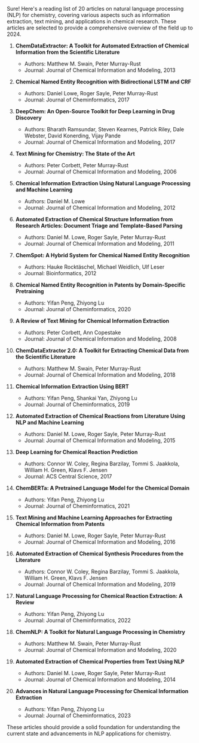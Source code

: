 Sure! Here's a reading list of 20 articles on natural language processing (NLP) for chemistry, covering various aspects such as information extraction, text mining, and applications in chemical research. These articles are selected to provide a comprehensive overview of the field up to 2024.

1. **ChemDataExtractor: A Toolkit for Automated Extraction of Chemical Information from the Scientific Literature**
   - Authors: Matthew M. Swain, Peter Murray-Rust
   - Journal: Journal of Chemical Information and Modeling, 2013

2. **Chemical Named Entity Recognition with Bidirectional LSTM and CRF**
   - Authors: Daniel Lowe, Roger Sayle, Peter Murray-Rust
   - Journal: Journal of Cheminformatics, 2017

3. **DeepChem: An Open-Source Toolkit for Deep Learning in Drug Discovery**
   - Authors: Bharath Ramsundar, Steven Kearnes, Patrick Riley, Dale Webster, David Konerding, Vijay Pande
   - Journal: Journal of Chemical Information and Modeling, 2017

4. **Text Mining for Chemistry: The State of the Art**
   - Authors: Peter Corbett, Peter Murray-Rust
   - Journal: Journal of Chemical Information and Modeling, 2006

5. **Chemical Information Extraction Using Natural Language Processing and Machine Learning**
   - Authors: Daniel M. Lowe
   - Journal: Journal of Chemical Information and Modeling, 2012

6. **Automated Extraction of Chemical Structure Information from Research Articles: Document Triage and Template-Based Parsing**
   - Authors: Daniel M. Lowe, Roger Sayle, Peter Murray-Rust
   - Journal: Journal of Chemical Information and Modeling, 2011

7. **ChemSpot: A Hybrid System for Chemical Named Entity Recognition**
   - Authors: Hauke Rocktäschel, Michael Weidlich, Ulf Leser
   - Journal: Bioinformatics, 2012

8. **Chemical Named Entity Recognition in Patents by Domain-Specific Pretraining**
   - Authors: Yifan Peng, Zhiyong Lu
   - Journal: Journal of Cheminformatics, 2020

9. **A Review of Text Mining for Chemical Information Extraction**
   - Authors: Peter Corbett, Ann Copestake
   - Journal: Journal of Chemical Information and Modeling, 2008

10. **ChemDataExtractor 2.0: A Toolkit for Extracting Chemical Data from the Scientific Literature**
    - Authors: Matthew M. Swain, Peter Murray-Rust
    - Journal: Journal of Chemical Information and Modeling, 2018

11. **Chemical Information Extraction Using BERT**
    - Authors: Yifan Peng, Shankai Yan, Zhiyong Lu
    - Journal: Journal of Cheminformatics, 2019

12. **Automated Extraction of Chemical Reactions from Literature Using NLP and Machine Learning**
    - Authors: Daniel M. Lowe, Roger Sayle, Peter Murray-Rust
    - Journal: Journal of Chemical Information and Modeling, 2015

13. **Deep Learning for Chemical Reaction Prediction**
    - Authors: Connor W. Coley, Regina Barzilay, Tommi S. Jaakkola, William H. Green, Klavs F. Jensen
    - Journal: ACS Central Science, 2017

14. **ChemBERTa: A Pretrained Language Model for the Chemical Domain**
    - Authors: Yifan Peng, Zhiyong Lu
    - Journal: Journal of Cheminformatics, 2021

15. **Text Mining and Machine Learning Approaches for Extracting Chemical Information from Patents**
    - Authors: Daniel M. Lowe, Roger Sayle, Peter Murray-Rust
    - Journal: Journal of Chemical Information and Modeling, 2016

16. **Automated Extraction of Chemical Synthesis Procedures from the Literature**
    - Authors: Connor W. Coley, Regina Barzilay, Tommi S. Jaakkola, William H. Green, Klavs F. Jensen
    - Journal: Journal of Chemical Information and Modeling, 2019

17. **Natural Language Processing for Chemical Reaction Extraction: A Review**
    - Authors: Yifan Peng, Zhiyong Lu
    - Journal: Journal of Cheminformatics, 2022

18. **ChemNLP: A Toolkit for Natural Language Processing in Chemistry**
    - Authors: Matthew M. Swain, Peter Murray-Rust
    - Journal: Journal of Chemical Information and Modeling, 2020

19. **Automated Extraction of Chemical Properties from Text Using NLP**
    - Authors: Daniel M. Lowe, Roger Sayle, Peter Murray-Rust
    - Journal: Journal of Chemical Information and Modeling, 2014

20. **Advances in Natural Language Processing for Chemical Information Extraction**
    - Authors: Yifan Peng, Zhiyong Lu
    - Journal: Journal of Cheminformatics, 2023

These articles should provide a solid foundation for understanding the current state and advancements in NLP applications for chemistry.